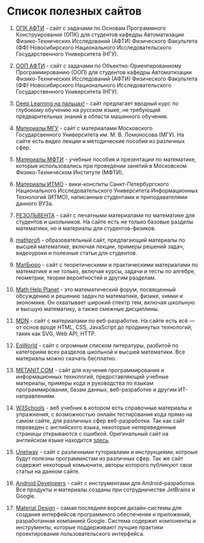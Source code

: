 # Список полезных сайтов

1. [ОПК АФТИ](https://opk.afti.ru/) - cайт с задачами по Основам Программного Конструирования (ОПК)
   для студентов кафедры Автоматизации Физико-Технических Исследований (АФТИ) Физического Факультета
   (ФФ) Новосибирского Национального Исследовательского Государственного Университета (НГУ).

2. [ООП АФТИ](https://oop.afti.ru/) - cайт с задачами по Объектно-Ориентированному Программированию
   (ООП) для студентов кафедры Автоматизации Физико-Технических Исследований (АФТИ) Физического
   Факультета (ФФ) Новосибирского Национального Исследовательского Государственного Университета
   (НГУ).

3. [Deep Learning на пальцах!](https://dlcourse.ai/) - сайт предлагает вводный курс по глубокому
   обучению на русском языке, не требующий предварительных знаний в области машинного обучения.

4. [Материалы МГУ](https://teach-in.ru/) - сайт с материалами Московского Государсвенного Университета
   им. М. В. Ломоносова (МГУ). На сайте есть видео лекции и методические пособия из различных сфер.

5. [Материалы МФТИ](https://resolventa.ru/uchebnie-posobiya-dlya-studentov/mfti-math-distant) - учебные
   пособия и презентации по математике, которые использовались при проведении занятий в Московском
   Физико-Техническом Институте (МФТИ).

6. [Материалы ИТМО](https://neerc.ifmo.ru/wiki/) - вики-конспкты Санкт-Петербургского Национального
   Исследовательского Университета Информационных Технологий (ИТМО), написанные студентами и
   приподавателями данного ВУЗа.

7. [РЕЗОЛЬВЕНТА](https://resolventa.ru/) - сайт с печатными материалами по математике для студентов и
   школьников. На сайте есть не только базовые разделы математики, но и материалы для студентов-физиков.

8. [mathprofi](http://mathprofi.ru/) - образовательный сайт, предлагающий материалы по высшей математике,
   включая лекции, примеры решений задач, видеоуроки и полезные статьи для студентов.

9. [МатБюро](https://www.matburo.ru/) - сайт с теоретическими и практическими материалами по математике
   и не только, включая курсы, задачи и тесты по алгебре, геометрии, теории вероятностей и другим
   разделам.

10. [Math Help Planet](https://mathhelpplanet.com/) - это математический форум, посвященный обсуждению
   и решению задач по математике, физике, химии и экономике. Он охватывает широкий спектр тем, включая
   школьную и высшую математику, а также смежные дисциплины.

11. [MDN](https://developer.mozilla.org/) - сайт с материалами по веб-разработке. На сайте есть всё — от
    основ вроде HTML, CSS, JavaScript до продвинутых технологий, таких как SVG, Web API, HTTP.

12. [EqWorld](https://eqworld.ipmnet.ru/) - сайт с огромным списком литературы, разбитой по категориям
    всех разделов школьной и высшей математики. Все материалы можно скачать бесплатно.

13. [METANIT.COM](https://metanit.com/) - сайт для изучения программирования и информационных технологий,
    предоставляющий учебные материалы, примеры кода и руководства по языкам программирования, базам
    данных, веб-разработке и другим ИТ-направлениям.

14. [W3Schools](https://www.schoolsw3.com/) - веб учебник в котором есть справочные материалы и упражнения,
    с возможностью онлайн тестирования кода прямо на самом сайте, для различных сфер веб-разработки. Так
    как сайт переведен с английского языка, некоторые непереведенные страницы открываются с ошибкой.
    Оригинальный сайт на английском языке находится [здесь](https://www.w3schools.com/).

15. [Unetway](https://unetway.com/) - сайт с различными туториалами и инструкциями, котроые будут полезны
    программистам из различных сфер. Так же сайт содержит некоторый комьюнити, авторы которого публикуют
    свои статьи на данном сайте.

16. [Android Developers](https://developer.android.com/) - сайт с инструментами для Android-разработки.
    Все продукты и материалы созданы при сотрудничестве JetBrains и Google.

17. [Material Design](https://m3.material.io/) - самая последняя версия дизайн-системы для создания
    интерфейсов программного обеспечения и приложений, разработанная компанией Google. Система содержит
    компоненты и инструменты, которые поддерживают лучшие практики проектирования пользовательского
    интерфейса.
